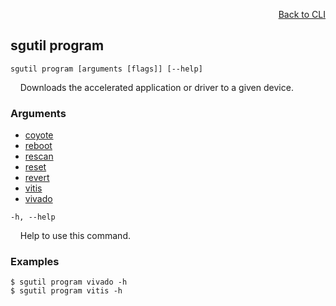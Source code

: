 <div id="readme" class="Box-body readme blob js-code-block-container">
<article class="markdown-body entry-content p-3 p-md-6" itemprop="text">
<p align="right">
<a href="https://github.com/fpgasystems/hacc/blob/main/cli/README.md#cli">Back to CLI</a>
</p>

## sgutil program

<code>sgutil program [arguments [flags]] [--help]</code>
<p>
  &nbsp; &nbsp; Downloads the accelerated application or driver to a given device.
</p>

### Arguments

* [coyote](./sgutil-program-coyote.md#sgutil-program-coyote)
* [reboot](./sgutil-program-reboot.md#sgutil-program-reboot)
* [rescan](./sgutil-program-rescan.md#sgutil-program-rescan)
* [reset](./sgutil-program-reset.md#sgutil-program-reset)
* [revert](./sgutil-program-revert.md#sgutil-program-revert)
* [vitis](./sgutil-program-vitis.md#sgutil-program-vitis)
* [vivado](./sgutil-program-vivado.md#sgutil-program-vivado)

<code>-h, --help</code>
<p>
  &nbsp; &nbsp; Help to use this command.
</p>

### Examples
```
$ sgutil program vivado -h
$ sgutil program vitis -h
```